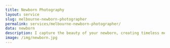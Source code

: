 ```yaml
---
title: Newborn Photography
layout: service
slug: melbourne-newborn-photographer
permalink: services/melbourne-newborn-photographer/
data: newborn
description: I capture the beauty of your newborn, creating timeless memories that you'll cherish forever.
image: /img/newborn.jpg
---
```

